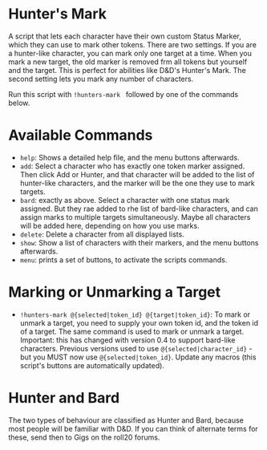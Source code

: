 Hunter's Mark
=============

A script that lets each character have their own custom Status Marker, which they can use to mark other tokens. There are two settings. If you are a hunter-like character, you can mark only one target at a time. When you mark a new target, the old marker is removed frm all tokens but yourself and the target. This is perfect for abilities like D&D's Hunter's Mark.
The second setting lets you mark any number of characters.

Run this script with `!hunters-mark ` followed by one of the commands below.

Available Commands
==================

* `help`: Shows a detailed help file, and the menu buttons afterwards.
* `add`: Select a character who has exactly one token marker assigned. Then click Add or Hunter, and that character will be added to the list of hunter-like characters, and the marker will be the one they use to mark targets.
* `bard`: exactly as above. Select a character with one status mark assigned. But they rae added to rhe list of bard-like characters, and can assign marks to multiple targets simultaneously. Maybe all characters will be added here, depending on how you use marks.
* `delete`: Delete a character from all displayed lists.
* `show`: Show a list of characters with their markers, and the menu buttons afterwards.
* `menu`: prints a set of buttons, to activate the scripts commands.

Marking or Unmarking a Target
=============================

* `!hunters-mark @{selected|token_id} @{target|token_id}`: To mark or unmark a target, you need to supply your own token id, and the token id of a target. The same command is used to mark or unmark a target.
Important: this has changed with version 0.4 to support bard-like characters. Previous versions used to use `@{selected|character_id}` - but you MUST now use `@{selected|token_id}`. Update any macros (this script's buttons are automatically updated).

Hunter and Bard
===============
The two types of behaviour are classified as Hunter and Bard, because most people will be familiar with D&D. If you can think of alternate terms for these, send then to Gigs on the roll20 forums.


